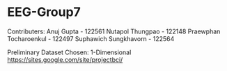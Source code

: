# EEG-Group7
Contributers:
Anuj Gupta - 122561
Nutapol Thungpao - 122148
Praewphan Tocharoenkul - 122497
Suphawich Sungkhavorn - 122564

Preliminary Dataset Chosen:
1-Dimensional
https://sites.google.com/site/projectbci/
